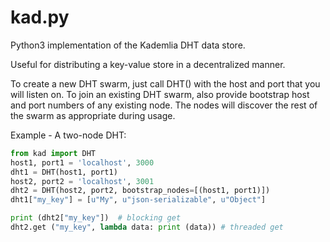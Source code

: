 kad.py
==========

Python3 implementation of the Kademlia DHT data store.

Useful for distributing a key-value store in a decentralized manner.

To create a new DHT swarm, just call DHT() with the host and port that you will listen on. To join an existing DHT swarm, also provide bootstrap host and port numbers of any existing node.  The nodes will discover the rest of the swarm as appropriate during usage.


Example - A two-node DHT:

```python
from kad import DHT
host1, port1 = 'localhost', 3000
dht1 = DHT(host1, port1)
host2, port2 = 'localhost', 3001
dht2 = DHT(host2, port2, bootstrap_nodes=[(host1, port1)])
dht1["my_key"] = [u"My", u"json-serializable", u"Object"]

print (dht2["my_key"])	# blocking get
dht2.get ("my_key", lambda data: print (data)) # threaded get
```
